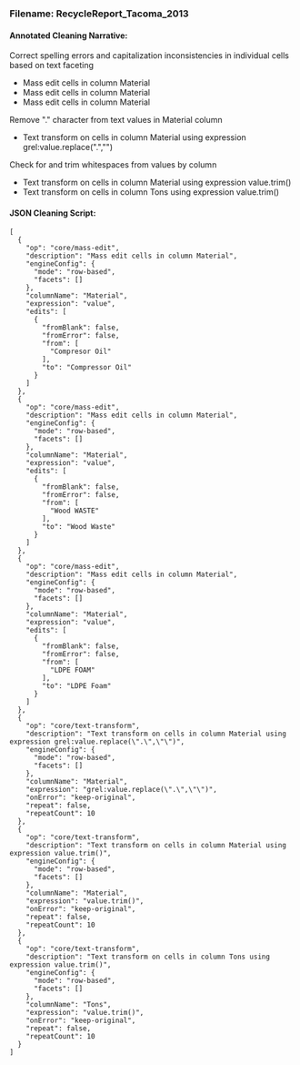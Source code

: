 ### Filename:  RecycleReport_Tacoma_2013

#### Annotated Cleaning Narrative:

Correct spelling errors and capitalization inconsistencies in individual cells based on text faceting
- Mass edit cells in column ﻿Material
- Mass edit cells in column ﻿Material
- Mass edit cells in column ﻿Material

Remove "." character from text values in Material column
- Text transform on cells in column ﻿Material using expression grel:value.replace(".","")

Check for and trim whitespaces from values by column
- Text transform on cells in column ﻿Material using expression value.trim()
- Text transform on cells in column Tons using expression value.trim()

#### JSON Cleaning Script:

```
[
  {
    "op": "core/mass-edit",
    "description": "Mass edit cells in column ﻿Material",
    "engineConfig": {
      "mode": "row-based",
      "facets": []
    },
    "columnName": "﻿Material",
    "expression": "value",
    "edits": [
      {
        "fromBlank": false,
        "fromError": false,
        "from": [
          "Compresor Oil"
        ],
        "to": "Compressor Oil"
      }
    ]
  },
  {
    "op": "core/mass-edit",
    "description": "Mass edit cells in column ﻿Material",
    "engineConfig": {
      "mode": "row-based",
      "facets": []
    },
    "columnName": "﻿Material",
    "expression": "value",
    "edits": [
      {
        "fromBlank": false,
        "fromError": false,
        "from": [
          "Wood WASTE"
        ],
        "to": "Wood Waste"
      }
    ]
  },
  {
    "op": "core/mass-edit",
    "description": "Mass edit cells in column ﻿Material",
    "engineConfig": {
      "mode": "row-based",
      "facets": []
    },
    "columnName": "﻿Material",
    "expression": "value",
    "edits": [
      {
        "fromBlank": false,
        "fromError": false,
        "from": [
          "LDPE FOAM"
        ],
        "to": "LDPE Foam"
      }
    ]
  },
  {
    "op": "core/text-transform",
    "description": "Text transform on cells in column ﻿Material using expression grel:value.replace(\".\",\"\")",
    "engineConfig": {
      "mode": "row-based",
      "facets": []
    },
    "columnName": "﻿Material",
    "expression": "grel:value.replace(\".\",\"\")",
    "onError": "keep-original",
    "repeat": false,
    "repeatCount": 10
  },
  {
    "op": "core/text-transform",
    "description": "Text transform on cells in column ﻿Material using expression value.trim()",
    "engineConfig": {
      "mode": "row-based",
      "facets": []
    },
    "columnName": "﻿Material",
    "expression": "value.trim()",
    "onError": "keep-original",
    "repeat": false,
    "repeatCount": 10
  },
  {
    "op": "core/text-transform",
    "description": "Text transform on cells in column Tons using expression value.trim()",
    "engineConfig": {
      "mode": "row-based",
      "facets": []
    },
    "columnName": "Tons",
    "expression": "value.trim()",
    "onError": "keep-original",
    "repeat": false,
    "repeatCount": 10
  }
]
```
